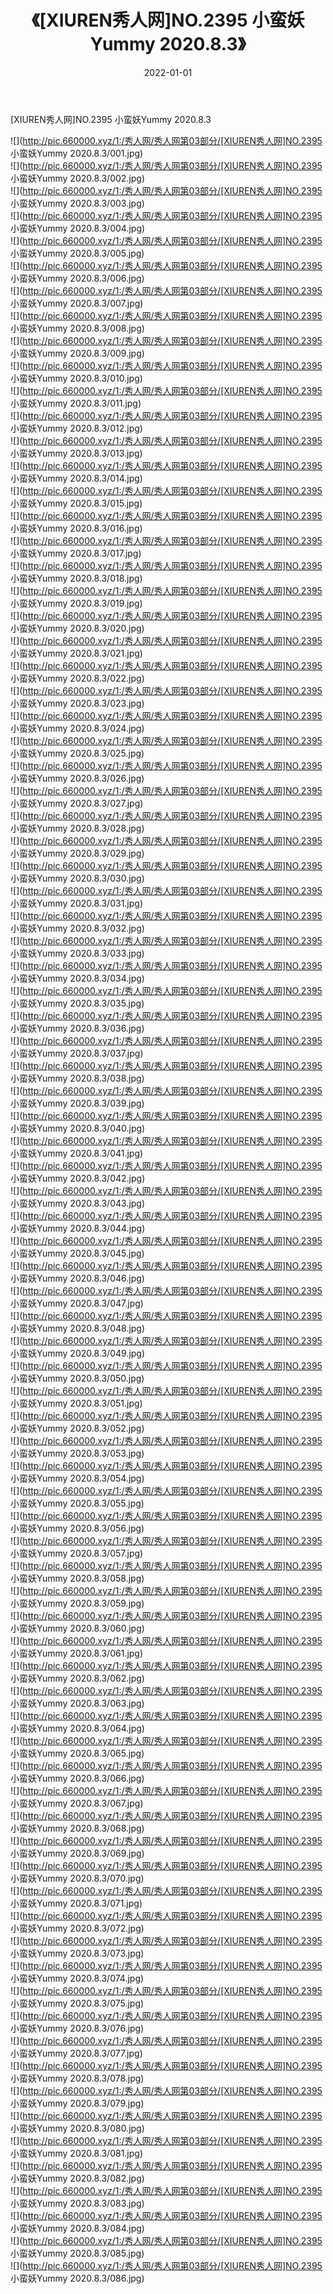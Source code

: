 ﻿---
layout: post
title:  《[XIUREN秀人网]NO.2395 小蛮妖Yummy 2020.8.3》
date:   2022-01-01
img: http://pic.660000.xyz/1:/秀人网/秀人网第03部分/[XIUREN秀人网]NO.2395 小蛮妖Yummy 2020.8.3/000.jpg
categories: [美女, 清纯, 唯美]
---

[XIUREN秀人网]NO.2395 小蛮妖Yummy 2020.8.3

 ![](http://pic.660000.xyz/1:/秀人网/秀人网第03部分/[XIUREN秀人网]NO.2395 小蛮妖Yummy 2020.8.3/001.jpg) <br>![](http://pic.660000.xyz/1:/秀人网/秀人网第03部分/[XIUREN秀人网]NO.2395 小蛮妖Yummy 2020.8.3/002.jpg) <br>![](http://pic.660000.xyz/1:/秀人网/秀人网第03部分/[XIUREN秀人网]NO.2395 小蛮妖Yummy 2020.8.3/003.jpg) <br>![](http://pic.660000.xyz/1:/秀人网/秀人网第03部分/[XIUREN秀人网]NO.2395 小蛮妖Yummy 2020.8.3/004.jpg) <br>![](http://pic.660000.xyz/1:/秀人网/秀人网第03部分/[XIUREN秀人网]NO.2395 小蛮妖Yummy 2020.8.3/005.jpg) <br>![](http://pic.660000.xyz/1:/秀人网/秀人网第03部分/[XIUREN秀人网]NO.2395 小蛮妖Yummy 2020.8.3/006.jpg) <br>![](http://pic.660000.xyz/1:/秀人网/秀人网第03部分/[XIUREN秀人网]NO.2395 小蛮妖Yummy 2020.8.3/007.jpg) <br>![](http://pic.660000.xyz/1:/秀人网/秀人网第03部分/[XIUREN秀人网]NO.2395 小蛮妖Yummy 2020.8.3/008.jpg) <br>![](http://pic.660000.xyz/1:/秀人网/秀人网第03部分/[XIUREN秀人网]NO.2395 小蛮妖Yummy 2020.8.3/009.jpg) <br>![](http://pic.660000.xyz/1:/秀人网/秀人网第03部分/[XIUREN秀人网]NO.2395 小蛮妖Yummy 2020.8.3/010.jpg) <br>![](http://pic.660000.xyz/1:/秀人网/秀人网第03部分/[XIUREN秀人网]NO.2395 小蛮妖Yummy 2020.8.3/011.jpg) <br>![](http://pic.660000.xyz/1:/秀人网/秀人网第03部分/[XIUREN秀人网]NO.2395 小蛮妖Yummy 2020.8.3/012.jpg) <br>![](http://pic.660000.xyz/1:/秀人网/秀人网第03部分/[XIUREN秀人网]NO.2395 小蛮妖Yummy 2020.8.3/013.jpg) <br>![](http://pic.660000.xyz/1:/秀人网/秀人网第03部分/[XIUREN秀人网]NO.2395 小蛮妖Yummy 2020.8.3/014.jpg) <br>![](http://pic.660000.xyz/1:/秀人网/秀人网第03部分/[XIUREN秀人网]NO.2395 小蛮妖Yummy 2020.8.3/015.jpg) <br>![](http://pic.660000.xyz/1:/秀人网/秀人网第03部分/[XIUREN秀人网]NO.2395 小蛮妖Yummy 2020.8.3/016.jpg) <br>![](http://pic.660000.xyz/1:/秀人网/秀人网第03部分/[XIUREN秀人网]NO.2395 小蛮妖Yummy 2020.8.3/017.jpg) <br>![](http://pic.660000.xyz/1:/秀人网/秀人网第03部分/[XIUREN秀人网]NO.2395 小蛮妖Yummy 2020.8.3/018.jpg) <br>![](http://pic.660000.xyz/1:/秀人网/秀人网第03部分/[XIUREN秀人网]NO.2395 小蛮妖Yummy 2020.8.3/019.jpg) <br>![](http://pic.660000.xyz/1:/秀人网/秀人网第03部分/[XIUREN秀人网]NO.2395 小蛮妖Yummy 2020.8.3/020.jpg) <br>![](http://pic.660000.xyz/1:/秀人网/秀人网第03部分/[XIUREN秀人网]NO.2395 小蛮妖Yummy 2020.8.3/021.jpg) <br>![](http://pic.660000.xyz/1:/秀人网/秀人网第03部分/[XIUREN秀人网]NO.2395 小蛮妖Yummy 2020.8.3/022.jpg) <br>![](http://pic.660000.xyz/1:/秀人网/秀人网第03部分/[XIUREN秀人网]NO.2395 小蛮妖Yummy 2020.8.3/023.jpg) <br>![](http://pic.660000.xyz/1:/秀人网/秀人网第03部分/[XIUREN秀人网]NO.2395 小蛮妖Yummy 2020.8.3/024.jpg) <br>![](http://pic.660000.xyz/1:/秀人网/秀人网第03部分/[XIUREN秀人网]NO.2395 小蛮妖Yummy 2020.8.3/025.jpg) <br>![](http://pic.660000.xyz/1:/秀人网/秀人网第03部分/[XIUREN秀人网]NO.2395 小蛮妖Yummy 2020.8.3/026.jpg) <br>![](http://pic.660000.xyz/1:/秀人网/秀人网第03部分/[XIUREN秀人网]NO.2395 小蛮妖Yummy 2020.8.3/027.jpg) <br>![](http://pic.660000.xyz/1:/秀人网/秀人网第03部分/[XIUREN秀人网]NO.2395 小蛮妖Yummy 2020.8.3/028.jpg) <br>![](http://pic.660000.xyz/1:/秀人网/秀人网第03部分/[XIUREN秀人网]NO.2395 小蛮妖Yummy 2020.8.3/029.jpg) <br>![](http://pic.660000.xyz/1:/秀人网/秀人网第03部分/[XIUREN秀人网]NO.2395 小蛮妖Yummy 2020.8.3/030.jpg) <br>![](http://pic.660000.xyz/1:/秀人网/秀人网第03部分/[XIUREN秀人网]NO.2395 小蛮妖Yummy 2020.8.3/031.jpg) <br>![](http://pic.660000.xyz/1:/秀人网/秀人网第03部分/[XIUREN秀人网]NO.2395 小蛮妖Yummy 2020.8.3/032.jpg) <br>![](http://pic.660000.xyz/1:/秀人网/秀人网第03部分/[XIUREN秀人网]NO.2395 小蛮妖Yummy 2020.8.3/033.jpg) <br>![](http://pic.660000.xyz/1:/秀人网/秀人网第03部分/[XIUREN秀人网]NO.2395 小蛮妖Yummy 2020.8.3/034.jpg) <br>![](http://pic.660000.xyz/1:/秀人网/秀人网第03部分/[XIUREN秀人网]NO.2395 小蛮妖Yummy 2020.8.3/035.jpg) <br>![](http://pic.660000.xyz/1:/秀人网/秀人网第03部分/[XIUREN秀人网]NO.2395 小蛮妖Yummy 2020.8.3/036.jpg) <br>![](http://pic.660000.xyz/1:/秀人网/秀人网第03部分/[XIUREN秀人网]NO.2395 小蛮妖Yummy 2020.8.3/037.jpg) <br>![](http://pic.660000.xyz/1:/秀人网/秀人网第03部分/[XIUREN秀人网]NO.2395 小蛮妖Yummy 2020.8.3/038.jpg) <br>![](http://pic.660000.xyz/1:/秀人网/秀人网第03部分/[XIUREN秀人网]NO.2395 小蛮妖Yummy 2020.8.3/039.jpg) <br>![](http://pic.660000.xyz/1:/秀人网/秀人网第03部分/[XIUREN秀人网]NO.2395 小蛮妖Yummy 2020.8.3/040.jpg) <br>![](http://pic.660000.xyz/1:/秀人网/秀人网第03部分/[XIUREN秀人网]NO.2395 小蛮妖Yummy 2020.8.3/041.jpg) <br>![](http://pic.660000.xyz/1:/秀人网/秀人网第03部分/[XIUREN秀人网]NO.2395 小蛮妖Yummy 2020.8.3/042.jpg) <br>![](http://pic.660000.xyz/1:/秀人网/秀人网第03部分/[XIUREN秀人网]NO.2395 小蛮妖Yummy 2020.8.3/043.jpg) <br>![](http://pic.660000.xyz/1:/秀人网/秀人网第03部分/[XIUREN秀人网]NO.2395 小蛮妖Yummy 2020.8.3/044.jpg) <br>![](http://pic.660000.xyz/1:/秀人网/秀人网第03部分/[XIUREN秀人网]NO.2395 小蛮妖Yummy 2020.8.3/045.jpg) <br>![](http://pic.660000.xyz/1:/秀人网/秀人网第03部分/[XIUREN秀人网]NO.2395 小蛮妖Yummy 2020.8.3/046.jpg) <br>![](http://pic.660000.xyz/1:/秀人网/秀人网第03部分/[XIUREN秀人网]NO.2395 小蛮妖Yummy 2020.8.3/047.jpg) <br>![](http://pic.660000.xyz/1:/秀人网/秀人网第03部分/[XIUREN秀人网]NO.2395 小蛮妖Yummy 2020.8.3/048.jpg) <br>![](http://pic.660000.xyz/1:/秀人网/秀人网第03部分/[XIUREN秀人网]NO.2395 小蛮妖Yummy 2020.8.3/049.jpg) <br>![](http://pic.660000.xyz/1:/秀人网/秀人网第03部分/[XIUREN秀人网]NO.2395 小蛮妖Yummy 2020.8.3/050.jpg) <br>![](http://pic.660000.xyz/1:/秀人网/秀人网第03部分/[XIUREN秀人网]NO.2395 小蛮妖Yummy 2020.8.3/051.jpg) <br>![](http://pic.660000.xyz/1:/秀人网/秀人网第03部分/[XIUREN秀人网]NO.2395 小蛮妖Yummy 2020.8.3/052.jpg) <br>![](http://pic.660000.xyz/1:/秀人网/秀人网第03部分/[XIUREN秀人网]NO.2395 小蛮妖Yummy 2020.8.3/053.jpg) <br>![](http://pic.660000.xyz/1:/秀人网/秀人网第03部分/[XIUREN秀人网]NO.2395 小蛮妖Yummy 2020.8.3/054.jpg) <br>![](http://pic.660000.xyz/1:/秀人网/秀人网第03部分/[XIUREN秀人网]NO.2395 小蛮妖Yummy 2020.8.3/055.jpg) <br>![](http://pic.660000.xyz/1:/秀人网/秀人网第03部分/[XIUREN秀人网]NO.2395 小蛮妖Yummy 2020.8.3/056.jpg) <br>![](http://pic.660000.xyz/1:/秀人网/秀人网第03部分/[XIUREN秀人网]NO.2395 小蛮妖Yummy 2020.8.3/057.jpg) <br>![](http://pic.660000.xyz/1:/秀人网/秀人网第03部分/[XIUREN秀人网]NO.2395 小蛮妖Yummy 2020.8.3/058.jpg) <br>![](http://pic.660000.xyz/1:/秀人网/秀人网第03部分/[XIUREN秀人网]NO.2395 小蛮妖Yummy 2020.8.3/059.jpg) <br>![](http://pic.660000.xyz/1:/秀人网/秀人网第03部分/[XIUREN秀人网]NO.2395 小蛮妖Yummy 2020.8.3/060.jpg) <br>![](http://pic.660000.xyz/1:/秀人网/秀人网第03部分/[XIUREN秀人网]NO.2395 小蛮妖Yummy 2020.8.3/061.jpg) <br>![](http://pic.660000.xyz/1:/秀人网/秀人网第03部分/[XIUREN秀人网]NO.2395 小蛮妖Yummy 2020.8.3/062.jpg) <br>![](http://pic.660000.xyz/1:/秀人网/秀人网第03部分/[XIUREN秀人网]NO.2395 小蛮妖Yummy 2020.8.3/063.jpg) <br>![](http://pic.660000.xyz/1:/秀人网/秀人网第03部分/[XIUREN秀人网]NO.2395 小蛮妖Yummy 2020.8.3/064.jpg) <br>![](http://pic.660000.xyz/1:/秀人网/秀人网第03部分/[XIUREN秀人网]NO.2395 小蛮妖Yummy 2020.8.3/065.jpg) <br>![](http://pic.660000.xyz/1:/秀人网/秀人网第03部分/[XIUREN秀人网]NO.2395 小蛮妖Yummy 2020.8.3/066.jpg) <br>![](http://pic.660000.xyz/1:/秀人网/秀人网第03部分/[XIUREN秀人网]NO.2395 小蛮妖Yummy 2020.8.3/067.jpg) <br>![](http://pic.660000.xyz/1:/秀人网/秀人网第03部分/[XIUREN秀人网]NO.2395 小蛮妖Yummy 2020.8.3/068.jpg) <br>![](http://pic.660000.xyz/1:/秀人网/秀人网第03部分/[XIUREN秀人网]NO.2395 小蛮妖Yummy 2020.8.3/069.jpg) <br>![](http://pic.660000.xyz/1:/秀人网/秀人网第03部分/[XIUREN秀人网]NO.2395 小蛮妖Yummy 2020.8.3/070.jpg) <br>![](http://pic.660000.xyz/1:/秀人网/秀人网第03部分/[XIUREN秀人网]NO.2395 小蛮妖Yummy 2020.8.3/071.jpg) <br>![](http://pic.660000.xyz/1:/秀人网/秀人网第03部分/[XIUREN秀人网]NO.2395 小蛮妖Yummy 2020.8.3/072.jpg) <br>![](http://pic.660000.xyz/1:/秀人网/秀人网第03部分/[XIUREN秀人网]NO.2395 小蛮妖Yummy 2020.8.3/073.jpg) <br>![](http://pic.660000.xyz/1:/秀人网/秀人网第03部分/[XIUREN秀人网]NO.2395 小蛮妖Yummy 2020.8.3/074.jpg) <br>![](http://pic.660000.xyz/1:/秀人网/秀人网第03部分/[XIUREN秀人网]NO.2395 小蛮妖Yummy 2020.8.3/075.jpg) <br>![](http://pic.660000.xyz/1:/秀人网/秀人网第03部分/[XIUREN秀人网]NO.2395 小蛮妖Yummy 2020.8.3/076.jpg) <br>![](http://pic.660000.xyz/1:/秀人网/秀人网第03部分/[XIUREN秀人网]NO.2395 小蛮妖Yummy 2020.8.3/077.jpg) <br>![](http://pic.660000.xyz/1:/秀人网/秀人网第03部分/[XIUREN秀人网]NO.2395 小蛮妖Yummy 2020.8.3/078.jpg) <br>![](http://pic.660000.xyz/1:/秀人网/秀人网第03部分/[XIUREN秀人网]NO.2395 小蛮妖Yummy 2020.8.3/079.jpg) <br>![](http://pic.660000.xyz/1:/秀人网/秀人网第03部分/[XIUREN秀人网]NO.2395 小蛮妖Yummy 2020.8.3/080.jpg) <br>![](http://pic.660000.xyz/1:/秀人网/秀人网第03部分/[XIUREN秀人网]NO.2395 小蛮妖Yummy 2020.8.3/081.jpg) <br>![](http://pic.660000.xyz/1:/秀人网/秀人网第03部分/[XIUREN秀人网]NO.2395 小蛮妖Yummy 2020.8.3/082.jpg) <br>![](http://pic.660000.xyz/1:/秀人网/秀人网第03部分/[XIUREN秀人网]NO.2395 小蛮妖Yummy 2020.8.3/083.jpg) <br>![](http://pic.660000.xyz/1:/秀人网/秀人网第03部分/[XIUREN秀人网]NO.2395 小蛮妖Yummy 2020.8.3/084.jpg) <br>![](http://pic.660000.xyz/1:/秀人网/秀人网第03部分/[XIUREN秀人网]NO.2395 小蛮妖Yummy 2020.8.3/085.jpg) <br>![](http://pic.660000.xyz/1:/秀人网/秀人网第03部分/[XIUREN秀人网]NO.2395 小蛮妖Yummy 2020.8.3/086.jpg) <br>